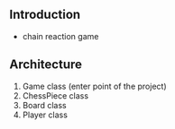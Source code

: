 ## Introduction
- chain reaction game

## Architecture
1. Game class (enter point of the project)
2. ChessPiece class
3. Board class 
4. Player class